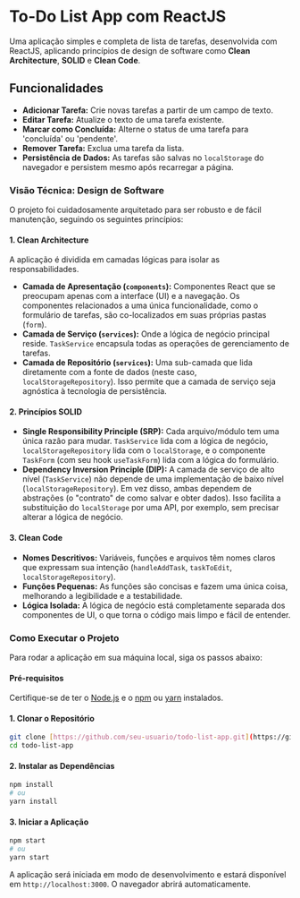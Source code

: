 # To-Do List App com ReactJS

Uma aplicação simples e completa de lista de tarefas, desenvolvida com ReactJS, aplicando princípios de design de software como **Clean Architecture**, **SOLID** e **Clean Code**.

## Funcionalidades

- **Adicionar Tarefa:** Crie novas tarefas a partir de um campo de texto.
- **Editar Tarefa:** Atualize o texto de uma tarefa existente.
- **Marcar como Concluída:** Alterne o status de uma tarefa para 'concluída' ou 'pendente'.
- **Remover Tarefa:** Exclua uma tarefa da lista.
- **Persistência de Dados:** As tarefas são salvas no `localStorage` do navegador e persistem mesmo após recarregar a página.

### Visão Técnica: Design de Software

O projeto foi cuidadosamente arquitetado para ser robusto e de fácil manutenção, seguindo os seguintes princípios:

#### **1. Clean Architecture**

A aplicação é dividida em camadas lógicas para isolar as responsabilidades.

- **Camada de Apresentação (`components`):** Componentes React que se preocupam apenas com a interface (UI) e a navegação. Os componentes relacionados a uma única funcionalidade, como o formulário de tarefas, são co-localizados em suas próprias pastas (`form`).
- **Camada de Serviço (`services`):** Onde a lógica de negócio principal reside. `TaskService` encapsula todas as operações de gerenciamento de tarefas.
- **Camada de Repositório (`services`):** Uma sub-camada que lida diretamente com a fonte de dados (neste caso, `localStorageRepository`). Isso permite que a camada de serviço seja agnóstica à tecnologia de persistência.

#### **2. Princípios SOLID**

- **Single Responsibility Principle (SRP):** Cada arquivo/módulo tem uma única razão para mudar. `TaskService` lida com a lógica de negócio, `localStorageRepository` lida com o `localStorage`, e o componente `TaskForm` (com seu hook `useTaskForm`) lida com a lógica do formulário.
- **Dependency Inversion Principle (DIP):** A camada de serviço de alto nível (`TaskService`) não depende de uma implementação de baixo nível (`localStorageRepository`). Em vez disso, ambas dependem de abstrações (o "contrato" de como salvar e obter dados). Isso facilita a substituição do `localStorage` por uma API, por exemplo, sem precisar alterar a lógica de negócio.

#### **3. Clean Code**

- **Nomes Descritivos:** Variáveis, funções e arquivos têm nomes claros que expressam sua intenção (`handleAddTask`, `taskToEdit`, `localStorageRepository`).
- **Funções Pequenas:** As funções são concisas e fazem uma única coisa, melhorando a legibilidade e a testabilidade.
- **Lógica Isolada:** A lógica de negócio está completamente separada dos componentes de UI, o que torna o código mais limpo e fácil de entender.

### Como Executar o Projeto

Para rodar a aplicação em sua máquina local, siga os passos abaixo:

#### Pré-requisitos

Certifique-se de ter o [Node.js](https://nodejs.org/) e o [npm](https://www.npmjs.com/) ou [yarn](https://yarnpkg.com/) instalados.

#### 1. Clonar o Repositório

```bash
git clone [https://github.com/seu-usuario/todo-list-app.git](https://github.com/seu-usuario/todo-list-app.git)
cd todo-list-app
```

#### 2. Instalar as Dependências

```bash
npm install
# ou
yarn install
```

#### 3. Iniciar a Aplicação

```bash
npm start
# ou
yarn start
```

A aplicação será iniciada em modo de desenvolvimento e estará disponível em `http://localhost:3000`. O navegador abrirá automaticamente.
